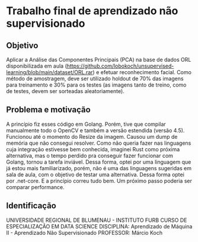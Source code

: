 # Trabalho final de aprendizado não supervisionado

## Objetivo

Aplicar a Análise das Componentes Principais (PCA) na base de dados ORL disponibilizada em aula (​https://github.com/lobokoch/unsupervised-learning/blob/main/dataset/ORL.rar​) e efetuar reconhecimento facial. Como método de amostragem, deve ser utilizado holdout de 70% das imagens para treinamento e 30% para os testes (as imagens tanto de treino, como de testes, devem ser sorteadas aleatoriamente).

## Problema e motivação

A princípio fiz esses código em Golang. Porém,  tive que compilar manualmente todo o OpenCV e também a versão estendida (versão 4.5). Funcionou até o momento do Resize da imagem. Causou um dump de memória que não consegui resolver. Como não queria fazer nas linguagens cuja integração estivesse bem conhecida, imaginei Rust como próxima alternativa, mas o tempo perdido pra conseguir fazer funcionar com Golang, tornou a tarefa inviável. Dessa forma, optei por uma linguagem que já estou mais familiarizado, porém, não é uma das linguagens sugeridas em sala de aula, com o objetivo de testar uma alternativa. Dessa forma optei por .net-core. E a princípio correu tudo bem. Um próximo passo poderia ser comparar performance.

## Identificação

UNIVERSIDADE REGIONAL DE BLUMENAU - INSTITUTO FURB
CURSO DE ESPECIALIZAÇÃO EM DATA SCIENCE
DISCIPLINA: ​Aprendizado de Máquina II - Aprendizado Não Supervisionado
PROFESSOR: ​Márcio Koch
